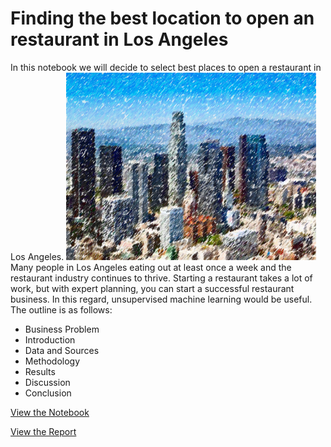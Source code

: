 # Finding the best location to open an restaurant in Los Angeles
In this notebook we will decide to select best places to open a restaurant in Los Angeles.
<img src="Figures/LA.png" height="300" width="400">
Many people in Los Angeles eating out at least once a week and the restaurant industry continues to thrive. 
Starting a restaurant takes a lot of work, but with expert planning, you can start a successful restaurant business. In this regard, unsupervised machine learning would be useful. The outline is as follows:
* Business Problem
* Introduction
* Data and Sources
* Methodology
* Results
* Discussion
* Conclusion

[View the Notebook](https://github.com/MOAMSA/Opening-a-restaurant-in-Los-Ageles/blob/master/Opening%20a%20Resturant%20in%20LA.ipynb)

[View the Report](https://github.com/MOAMSA/Opening-a-restaurant-in-Los-Ageles/blob/master/Report.pdf)
